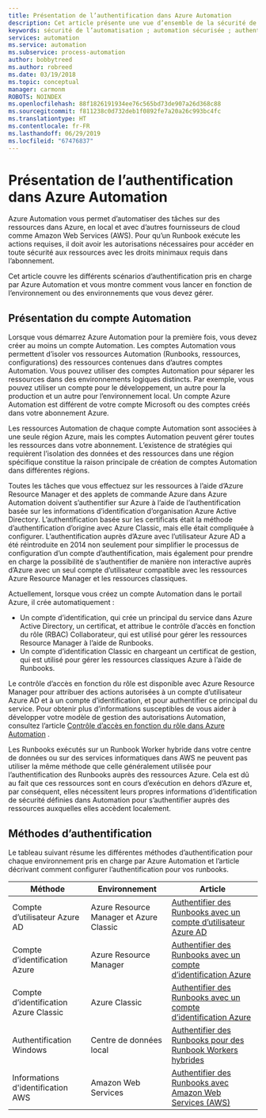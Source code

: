 ```yaml
---
title: Présentation de l’authentification dans Azure Automation
description: Cet article présente une vue d’ensemble de la sécurité de l’automatisation et des différentes méthodes d’authentification disponibles pour les comptes Automation dans Azure Automation.
keywords: sécurité de l’automatisation ; automation sécurisée ; authentification d’automatisation
services: automation
ms.service: automation
ms.subservice: process-automation
author: bobbytreed
ms.author: robreed
ms.date: 03/19/2018
ms.topic: conceptual
manager: carmonm
ROBOTS: NOINDEX
ms.openlocfilehash: 88f1826191934ee76c565bd73de907a26d368c88
ms.sourcegitcommit: f811238c0d732deb1f0892fe7a20a26c993bc4fc
ms.translationtype: HT
ms.contentlocale: fr-FR
ms.lasthandoff: 06/29/2019
ms.locfileid: "67476837"
---
```

# <a name="introduction-to-authentication-in-azure-automation"></a>Présentation de l’authentification dans Azure Automation  
Azure Automation vous permet d’automatiser des tâches sur des ressources dans Azure, en local et avec d’autres fournisseurs de cloud comme Amazon Web Services (AWS).  Pour qu’un Runbook exécute les actions requises, il doit avoir les autorisations nécessaires pour accéder en toute sécurité aux ressources avec les droits minimaux requis dans l’abonnement.

Cet article couvre les différents scénarios d’authentification pris en charge par Azure Automation et vous montre comment vous lancer en fonction de l’environnement ou des environnements que vous devez gérer.  

## <a name="automation-account-overview"></a>Présentation du compte Automation
Lorsque vous démarrez Azure Automation pour la première fois, vous devez créer au moins un compte Automation. Les comptes Automation vous permettent d’isoler vos ressources Automation (Runbooks, ressources, configurations) des ressources contenues dans d’autres comptes Automation. Vous pouvez utiliser des comptes Automation pour séparer les ressources dans des environnements logiques distincts. Par exemple, vous pouvez utiliser un compte pour le développement, un autre pour la production et un autre pour l’environnement local.  Un compte Azure Automation est différent de votre compte Microsoft ou des comptes créés dans votre abonnement Azure.

Les ressources Automation de chaque compte Automation sont associées à une seule région Azure, mais les comptes Automation peuvent gérer toutes les ressources dans votre abonnement. L’existence de stratégies qui requièrent l’isolation des données et des ressources dans une région spécifique constitue la raison principale de création de comptes Automation dans différentes régions.

Toutes les tâches que vous effectuez sur les ressources à l’aide d’Azure Resource Manager et des applets de commande Azure dans Azure Automation doivent s’authentifier sur Azure à l’aide de l’authentification basée sur les informations d’identification d’organisation Azure Active Directory.  L’authentification basée sur les certificats était la méthode d’authentification d’origine avec Azure Classic, mais elle était compliquée à configurer.  L’authentification auprès d’Azure avec l’utilisateur Azure AD a été réintroduite en 2014 non seulement pour simplifier le processus de configuration d’un compte d’authentification, mais également pour prendre en charge la possibilité de s’authentifier de manière non interactive auprès d’Azure avec un seul compte d’utilisateur compatible avec les ressources Azure Resource Manager et les ressources classiques.   

Actuellement, lorsque vous créez un compte Automation dans le portail Azure, il crée automatiquement :

* Un compte d’identification, qui crée un principal du service dans Azure Active Directory, un certificat, et attribue le contrôle d’accès en fonction du rôle (RBAC) Collaborateur, qui est utilisé pour gérer les ressources Resource Manager à l’aide de Runbooks.
* Un compte d’identification Classic en chargeant un certificat de gestion, qui est utilisé pour gérer les ressources classiques Azure à l’aide de Runbooks.  

Le contrôle d’accès en fonction du rôle est disponible avec Azure Resource Manager pour attribuer des actions autorisées à un compte d’utilisateur Azure AD et à un compte d’identification, et pour authentifier ce principal du service.  Pour obtenir plus d’informations susceptibles de vous aider à développer votre modèle de gestion des autorisations Automation, consultez l’article [Contrôle d’accès en fonction du rôle dans Azure Automation](automation-role-based-access-control.md) .  

Les Runbooks exécutés sur un Runbook Worker hybride dans votre centre de données ou sur des services informatiques dans AWS ne peuvent pas utiliser la même méthode que celle généralement utilisée pour l’authentification des Runbooks auprès des ressources Azure.  Cela est dû au fait que ces ressources sont en cours d’exécution en dehors d’Azure et, par conséquent, elles nécessitent leurs propres informations d’identification de sécurité définies dans Automation pour s’authentifier auprès des ressources auxquelles elles accèdent localement.  

## <a name="authentication-methods"></a>Méthodes d’authentification
Le tableau suivant résume les différentes méthodes d’authentification pour chaque environnement pris en charge par Azure Automation et l’article décrivant comment configurer l’authentification pour vos runbooks.

| Méthode | Environnement | Article |
| --- | --- | --- |
| Compte d’utilisateur Azure AD |Azure Resource Manager et Azure Classic |[Authentifier des Runbooks avec un compte d’utilisateur Azure AD](automation-create-aduser-account.md) |
| Compte d’identification Azure |Azure Resource Manager |[Authentifier des Runbooks avec un compte d’identification Azure](automation-sec-configure-azure-runas-account.md) |
| Compte d’identification Azure Classic |Azure Classic |[Authentifier des Runbooks avec un compte d’identification Azure](automation-sec-configure-azure-runas-account.md) |
| Authentification Windows |Centre de données local |[Authentifier des Runbooks pour des Runbook Workers hybrides](automation-hybrid-runbook-worker.md) |
| Informations d'identification AWS |Amazon Web Services |[Authentifier des Runbooks avec Amazon Web Services (AWS)](automation-config-aws-account.md) |

